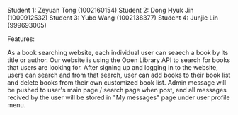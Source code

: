 Student 1: Zeyuan Tong (1002160154)
Student 2: Dong Hyuk Jin (1000912532)
Student 3: Yubo Wang (1002138377)
Student 4: Junjie Lin (999693005)

Features:

As a book searching website, each individual user can seaech a book by its title or author. Our website
 is using the Open Library API to search for books that users are looking for. After signing up
 and logging in to the website, users can search and from that search, user can add books to their book list 
 and delete books from their own customized book list. Admin message will be pushed to user's main page / search page when post, and all messages recived by the user will be stored in "My messages" page under user profile menu. 